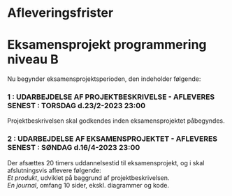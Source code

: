 #  Afleveringsfrister
#  Eksamensprojekt programmering niveau B
Nu begynder eksamensprojektsperioden, den indeholder følgende:

### 1 : UDARBEJDELSE AF PROJEKTBESKRIVELSE - AFLEVERES SENEST : TORSDAG d.23/2-2023 23:00
Projektbeskrivelsen skal godkendes inden eksamensprojektet påbegyndes.

### 2 : UDARBEJDELSE AF EKSAMENSPROJEKTET - AFLEVERES SENEST : SØNDAG d.16/4-2023 23:00   
Der afsættes 20 timers uddannelsestid til eksamensprojekt, og i skal afslutningsvis aflevere følgende:         
*Et produkt*, udviklet på baggrund af projektbeskrivelsen.    
*En journal*, omfang 10 sider, ekskl. diagrammer og kode.  
